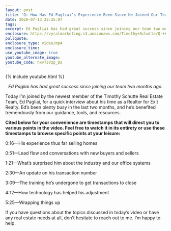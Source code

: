 ```yaml
---
layout: post
title: 'Q: How Has Ed Pagliai’s Experience Been Since He Joined Our Team?'
date: 2020-07-13 22:35:07
tags:
excerpt: Ed Pagliai has had great success since joining our team two months ago.
enclosure: https://vyralmarketing.s3.amazonaws.com/Timothy+Schutte/Q-+How+Has+Ed+Pagliais+Experience+Been+Since+He+Joined+Our+Team_.mp4
pullquote:
enclosure_type: video/mp4
enclosure_time:
use_youtube_image: true
youtube_alternate_image:
youtube_code: nxv7JVzp_Ds
---
```


{% include youtube.html %}&nbsp;

<p style="text-align: center;"><em>Ed Pagliai has had great success since joining our team two months ago.</em></p>

Today I’m joined by the newest member of the Timothy Schutte Real Estate Team, Ed Pagliai, for a quick interview about his time as a Realtor for Exit Realty. Ed’s been plenty busy in the last two months, and he’s benefited tremendously from our guidance, tools, and resources.&nbsp;

**Cited below for your convenience are timestamps that will direct you to various points in the video. Feel free to watch it in its entirety or use these timestamps to browse specific points at your leisure:&nbsp;**

0:16—His experience thus far selling homes

0:51—Lead flow and conversations with new buyers and sellers&nbsp;

1:21—What’s surprised him about the industry and our office systems&nbsp;

2:30—An update on his transaction number

3:09—The training he’s undergone to get transactions to close&nbsp;

4:12—How technology has helped his adjustment

5:25—Wrapping things up

If you have questions about the topics discussed in today’s video or have any real estate needs at all, don’t hesitate to reach out to me. I’m happy to help.
